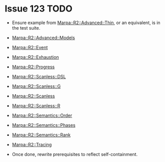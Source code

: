 # Issue 123 TODO

- Ensure example from [Marpa::R2::Advanced::Thin](https://metacpan.org/dist/Marpa-R2/view/pod/Advanced/Thin.pod), or an equivalent, is in the test suite.

- [Marpa::R2::Advanced::Models](https://metacpan.org/dist/Marpa-R2/view/pod/Advanced/Models.pod)
- [Marpa::R2::Event](https://metacpan.org/dist/Marpa-R2/view/pod/Event.pod)
- [Marpa::R2::Exhaustion](https://metacpan.org/dist/Marpa-R2/view/pod/Exhaustion.pod)
- [Marpa::R2::Progress](https://metacpan.org/dist/Marpa-R2/view/pod/Progress.pod)
- [Marpa::R2::Scanless::DSL](https://metacpan.org/dist/Marpa-R2/view/pod/Scanless/DSL.pod)
- [Marpa::R2::Scanless::G](https://metacpan.org/dist/Marpa-R2/view/pod/Scanless/G.pod)
- [Marpa::R2::Scanless](https://metacpan.org/dist/Marpa-R2/view/pod/Scanless.pod)
- [Marpa::R2::Scanless::R](https://metacpan.org/dist/Marpa-R2/view/pod/Scanless/R.pod)
- [Marpa::R2::Semantics::Order](https://metacpan.org/dist/Marpa-R2/view/pod/Semantics/Order.pod)
- [Marpa::R2::Semantics::Phases](https://metacpan.org/dist/Marpa-R2/view/pod/Semantics/Phases.pod)
- [Marpa::R2::Semantics::Rank](https://metacpan.org/dist/Marpa-R2/view/pod/Semantics/Rank.pod)
- [Marpa::R2::Tracing](https://metacpan.org/dist/Marpa-R2/view/pod/Tracing.pod)

- Once done, rewrite prerequisites to reflect self-containment.
